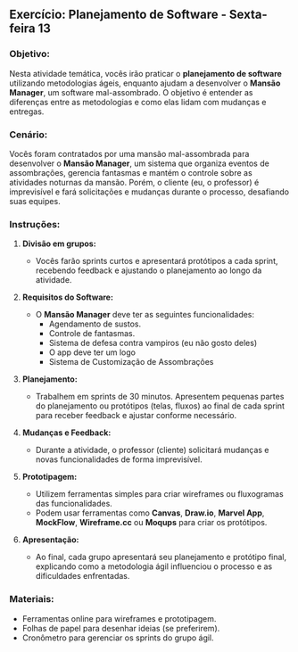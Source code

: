 ## Exercício: Planejamento de Software - Sexta-feira 13

### Objetivo:
Nesta atividade temática, vocês irão praticar o **planejamento de software** utilizando metodologias ágeis, enquanto ajudam a desenvolver o **Mansão Manager**, um software mal-assombrado. O objetivo é entender as diferenças entre as metodologias e como elas lidam com mudanças e entregas.

### Cenário:
Vocês foram contratados por uma mansão mal-assombrada para desenvolver o **Mansão Manager**, um sistema que organiza eventos de assombrações, gerencia fantasmas e mantém o controle sobre as atividades noturnas da mansão. Porém, o cliente (eu, o professor) é imprevisível e fará solicitações e mudanças durante o processo, desafiando suas equipes.

### Instruções:
1. **Divisão em grupos:**
   - Vocês farão sprints curtos e apresentará protótipos a cada sprint, recebendo feedback e ajustando o planejamento ao longo da atividade.

2. **Requisitos do Software:**
   - O **Mansão Manager** deve ter as seguintes funcionalidades:
     - Agendamento de sustos.
     - Controle de fantasmas.
     - Sistema de defesa contra vampiros (eu não gosto deles)
     - O app deve ter um logo
     - Sistema de Customização de Assombrações
     

3. **Planejamento:**
    - Trabalhem em sprints de 30 minutos. Apresentem pequenas partes do planejamento ou protótipos (telas, fluxos) ao final de cada sprint para receber feedback e ajustar conforme necessário.

4. **Mudanças e Feedback:**
   - Durante a atividade, o professor (cliente) solicitará mudanças e novas funcionalidades de forma imprevisível.

5. **Prototipagem:**
   - Utilizem ferramentas simples para criar wireframes ou fluxogramas das funcionalidades.
   - Podem usar ferramentas como **Canvas**, **Draw.io**, **Marvel App**, **MockFlow**, **Wireframe.cc** ou **Moqups** para criar os protótipos.

6. **Apresentação:**
   - Ao final, cada grupo apresentará seu planejamento e protótipo final, explicando como a metodologia ágil influenciou o processo e as dificuldades enfrentadas.

### Materiais:
- Ferramentas online para wireframes e prototipagem.
- Folhas de papel para desenhar ideias (se preferirem).
- Cronômetro para gerenciar os sprints do grupo ágil.


